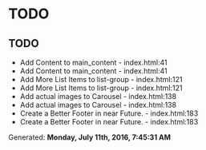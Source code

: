 # TODO

## TODO
* Add Content to main_content - index.html:41
* Add Content to main_content - index.html:41
* Add More List Items to list-group - index.html:121
* Add More List Items to list-group - index.html:121
* Add actual images to Carousel - index.html:138
* Add actual images to Carousel - index.html:138
* Create a Better Footer in near Future. - index.html:183
* Create a Better Footer in near Future. - index.html:183

Generated: **Monday, July 11th, 2016, 7:45:31 AM**
